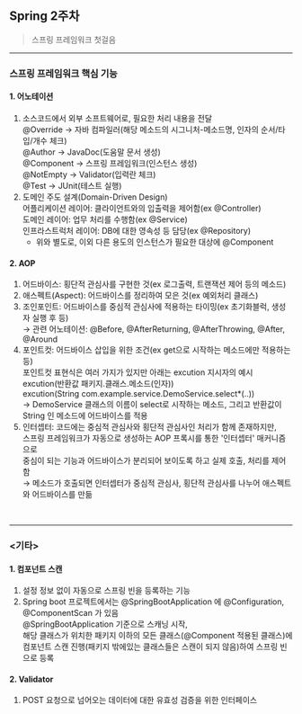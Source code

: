 ## Spring 2주차
> 스프링 프레임워크 첫걸음
---

### 스프링 프레임워크 핵심 기능
#### 1. 어노테이션
 1) 소스코드에서 외부 소프트웨어로, 필요한 처리 내용을 전달  
    @Override → 자바 컴파일러(해당 메소드의 시그니처-메소드명, 인자의 순서/타입/개수 체크)  
	@Author → JavaDoc(도움말 문서 생성)  
	@Component → 스프링 프레임워크(인스턴스 생성)  
	@NotEmpty → Validator(입력란 체크)  
	@Test → JUnit(테스트 실행)  
 2) 도메인 주도 설계(Domain-Driven Design)  
 	어플리케이션 레이어: 클라이언트와의 입출력을 제어함(ex @Controller)  
 	도메인 레이어: 업무 처리를 수행함(ex @Service)  
 	인프라스트럭처 레이어: DB에 대한 영속성 등 담당(ex @Repository)  
 	- 위와 별도로, 이외 다른 용도의 인스턴스가 필요한 대상에 @Component  

#### 2. AOP
 1) 어드바이스: 횡단적 관심사를 구현한 것(ex 로그출력, 트랜잭션 제어 등의 메소드)  
 2) 애스펙트(Aspect): 어드바이스를 정리하여 모은 것(ex 예외처리 클래스)  
 3) 조인포인트: 어드바이스를 중심적 관심사에 적용하는 타이밍(ex 초기화블럭, 생성자 실행 후 등)  
			→ 관련 어노테이션: @Before, @AfterReturning, @AfterThrowing, @After, @Around  
 4) 포인트컷: 어드바이스 삽입을 위한 조건(ex get으로 시작하는 메소드에만 적용하는 등)  
      포인트컷 표현식은 여러 가지가 있지만 아래는 excution 지시자의 예시  
			excution(반환값 패키지.클래스.메소드(인자))  
			excution(String com.example.service.DemoService.select*(..))  
			→ DemoService 클래스의 이름이 select로 시작하는 메소드, 그리고 반환값이 String 인 메소드에 어드바이스를 적용   
 5) 인터셉터: 코드에는 중심적 관심사와 횡단적 관심사인 처리가 함께 존재하지만,  
            스프링 프레임워크가 자동으로 생성하는 AOP 프록시를 통한 '인터셉터' 매커니즘으로   
			      중심이 되는 기능과 어드바이스가 분리되어 보이도록 하고 실제 호출, 처리를 제어함  
	          → 메소드가 호출되면 인터셉터가 중심적 관심사, 횡단적 관심사를 나누어 애스펙트와 어드바이스를 만듦  


<br>

---
### <기타>
#### 1. 컴포넌트 스캔
 1) 설정 정보 없이 자동으로 스프링 빈을 등록하는 기능  
 2) Spring boot 프로젝트에서는 @SpringBootApplication 에 @Configuration, @ComponentScan 가 있음  
    @SpringBootApplication 기준으로 스캐닝 시작,  
    해당 클래스가 위치한 패키지 이하의 모든 클래스(@Component 적용된 클래스)에   
	  컴포넌트 스캔 진행(패키지 밖에있는 클래스들은 스캔이 되지 않음)하여 스프링 빈으로 등록  
	 
#### 2. Validator
 1) POST 요청으로 넘어오는 데이터에 대한 유효성 검증을 위한 인터페이스  
 
